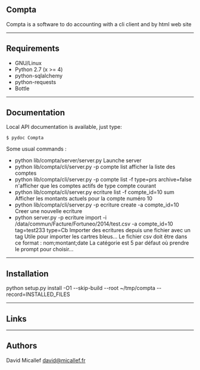  Compta
 -----------

Compta is a software to do accounting with a cli client and by html web site

 ------------
 Requirements
 ------------

 * GNU/Linux
 * Python 2.7 (x >= 4)
 * python-sqlalchemy
 * python-requests
 * Bottle

 -------------
 Documentation
 -------------

Local API documentation is available, just type:

    $ pydoc Compta

Some usual commands : 
- python lib/compta/server/server.py
  Launche server
- python lib/compta/cli/server.py -p compte list
  afficher la liste des comptes
- python lib/compta/cli/server.py -p compte list -f type=prs archive=false
  n'afficher que les comptes actifs de type compte courant
- python lib/compta/cli/server.py  ecriture list -f compte_id=10 sum
  Afficher les montants actuels pour la compte numéro 10
- python lib/compta/cli/server.py -p ecriture create -a compte_id=10
  Creer une nouvelle ecriture
- python server.py -p ecriture import  -i /data/commun/Facture/Fortuneo/2014/test.csv -a compte_id=10 tag=test233 type=Cb
  Importer des ecritures depuis une fichier avec un tag
  Utile pour importer les cartres bleus...
  Le fichier csv doit être dans ce format : nom;montant;date
  La catégorie est 5 par défaut où prendre le prompt pour choisir...

 ------------
 Installation
 ------------
 
 python setup.py install -O1 --skip-build --root ~/tmp/compta --record=INSTALLED_FILES

 -----
 Links
 -----

 -------
 Authors
 -------

David Micallef       <david@micallef.fr>
